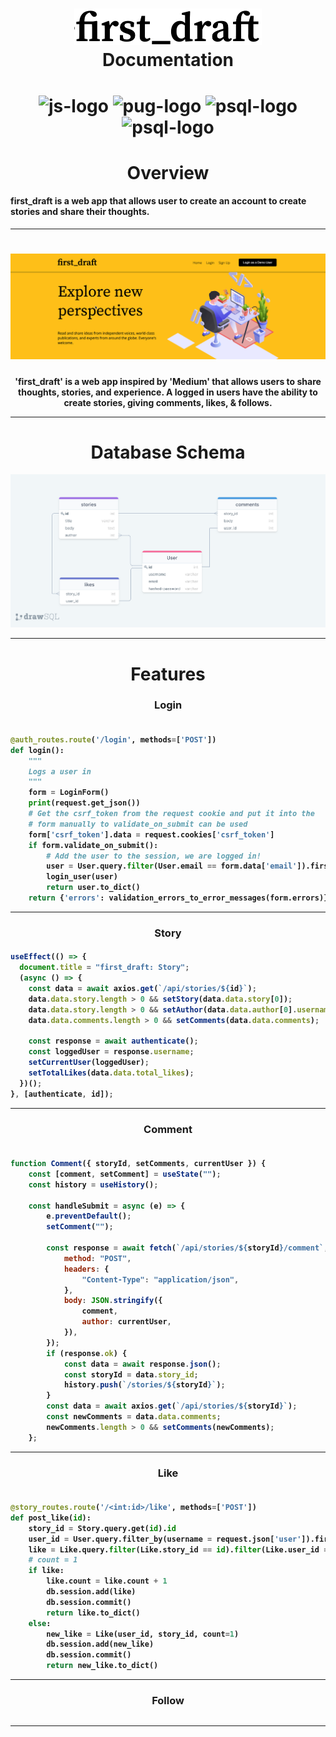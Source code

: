 <h1 align="center">
  <img src="documentation/Screen Shot 2020-12-31 at 11.23.31 AM.png" alt="firstdraftlogo" width="300">
  <br>
  Documentation
</h1>
<h1 align="center">
  <img src="https://cdn.worldvectorlogo.com/logos/react.svg" alt="js-logo" width="50">
  <img src="https://miro.medium.com/max/1400/1*Q5EUk28Xc3iCDoMSkrd1_w.png" alt="pug-logo" width="50">
  <img src="https://i.ibb.co/VpGfh8w/icons8-postgresql-96-1.png" alt="psql-logo" width="50">
  <img src="https://hakin9.org/wp-content/uploads/2019/08/connect-a-flask-app-to-a-mysql-database-with-sqlalchemy-and-pymysql.jpg" alt="psql-logo" width="50">
</h1>

<h1 align="center">
  Overview
</h1>
<h4>
first_draft is a web app that allows user to create an account to create stories and share their thoughts.
</h4>

---

<h1 align="center" >
 <img src="documentation/Screen Shot 2020-12-31 at 1.13.58 PM.png" alt="firstdraft-home"">
</h1>

<h4 align="center">'first_draft' is a web app inspired by 'Medium' that allows users to share thoughts, stories, and experience. A logged in users have the ability to create stories, giving comments, likes, & follows.
<pFirst_draft is built with React, Flask, Python and PostgreSQL, SQLAlchemy</h4>

---

<h1>Database Schema</h1>

 <img src="documentation/database-schema.png" alt="firstdraftlogo" >

---

<h1>Features</h1>
<h3>Login</h3>

<h4 align='left'>

```py

@auth_routes.route('/login', methods=['POST'])
def login():
    """
    Logs a user in
    """
    form = LoginForm()
    print(request.get_json())
    # Get the csrf_token from the request cookie and put it into the
    # form manually to validate_on_submit can be used
    form['csrf_token'].data = request.cookies['csrf_token']
    if form.validate_on_submit():
        # Add the user to the session, we are logged in!
        user = User.query.filter(User.email == form.data['email']).first()
        login_user(user)
        return user.to_dict()
    return {'errors': validation_errors_to_error_messages(form.errors)}, 401


```

---

<h3>Story</h3>

<h4 align='left'>

```js
useEffect(() => {
  document.title = "first_draft: Story";
  (async () => {
    const data = await axios.get(`/api/stories/${id}`);
    data.data.story.length > 0 && setStory(data.data.story[0]);
    data.data.story.length > 0 && setAuthor(data.data.author[0].username);
    data.data.comments.length > 0 && setComments(data.data.comments);

    const response = await authenticate();
    const loggedUser = response.username;
    setCurrentUser(loggedUser);
    setTotalLikes(data.data.total_likes);
  })();
}, [authenticate, id]);
```

---

<h3>Comment</h3>

<h4 align='left'>

```js

function Comment({ storyId, setComments, currentUser }) {
	const [comment, setComment] = useState("");
	const history = useHistory();

	const handleSubmit = async (e) => {
		e.preventDefault();
		setComment("");

		const response = await fetch(`/api/stories/${storyId}/comment`, {
			method: "POST",
			headers: {
				"Content-Type": "application/json",
			},
			body: JSON.stringify({
				comment,
				author: currentUser,
			}),
		});
		if (response.ok) {
			const data = await response.json();
			const storyId = data.story_id;
			history.push(`/stories/${storyId}`);
		}
		const data = await axios.get(`/api/stories/${storyId}`);
		const newComments = data.data.comments;
		newComments.length > 0 && setComments(newComments);
	};

```

---

<h3>Like</h3>

<h4 align='left'>

```py

@story_routes.route('/<int:id>/like', methods=['POST'])
def post_like(id):
    story_id = Story.query.get(id).id
    user_id = User.query.filter_by(username = request.json['user']).first().id
    like = Like.query.filter(Like.story_id == id).filter(Like.user_id == user_id).first()
    # count = 1
    if like:
        like.count = like.count + 1
        db.session.add(like)
        db.session.commit()
        return like.to_dict()
    else:
        new_like = Like(user_id, story_id, count=1)
        db.session.add(new_like)
        db.session.commit()
        return new_like.to_dict()

```

---

<h3>Follow</h3>

```py

```

---
